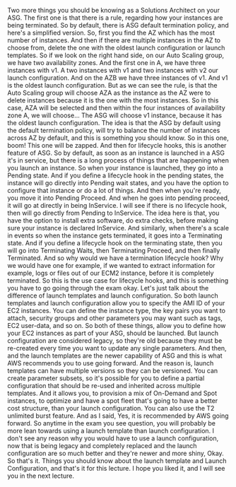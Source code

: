 
<v Narrator>Two more things you should be knowing</v>
as a Solutions Architect on your ASG.
The first one is that there is a rule,
regarding how your instances are being terminated.
So by default, there is ASG default termination policy,
and here's a simplified version.
So, first you find the AZ
which has the most number of instances.
And then if there are multiple instances
in the AZ to choose from,
delete the one with the oldest
launch configuration or launch templates.
So if we look on the right hand side,
on our Auto Scaling group,
we have two availability zones.
And the first one in A,
we have three instances with v1.
A two instances with v1
and two instances with v2 our launch configuration.
And on the AZB we have three instances of v1.
And v1 is the oldest launch configuration.
But as we can see the rule,
is that the Auto Scaling group
will choose AZA as the instance
as the AZ were to delete instances
because it is the one with the most instances.
So in this case, AZA will be selected
and then within the four instances of availability zone A,
we will choose...
The ASG will choose v1 instance,
because it has the oldest launch configuration.
The idea is that the ASG by default
using the default termination policy,
will try to balance the number of instances
across AZ by default,
and this is something you should know.
So in this one, boom!
This one will be zapped.
And then for lifecycle hooks,
this is another feature of ASG.
So by default, as soon as an instance
is launched in a ASG it's in service,
but there is a long process of things
that are happening when you launch an instance.
So when your instance is launched,
they go into a Pending state.
And if you define a lifecycle hook in the pending states,
the instance will go directly into Pending wait states,
and you have the option to configure that instance
or do a lot of things.
And then when you're ready,
you move it into Pending Proceed.
And when he goes into pending proceed,
it will go at directly in being InService.
I will see if there is no lifecycle hook,
then will go directly from Pending to InService.
The idea here is that,
you have the option to install extra software,
do extra checks, before making sure your instance
is declared InService.
And similarly, when there's a scale in events
so when the instance gets terminated,
it goes into a Terminating state.
And if you define a lifecycle hook
on the terminating state,
then you will go into Terminating Waits,
then Terminating Proceed,
and then finally Terminated.
And so why would we have a termination lifecycle hook?
Why we would have one for example,
if we wanted to extract information for example,
logs or files out of our ECM2 instance,
before it is completely terminated.
So this is the use case for lifecycle hooks,
and this is something you have to go
going through the exam okay.
Let's just talk about
the difference of launch templates and launch configuration.
So both launch templates and launch configuration
allow you to specify the AMI ID of your EC2 instances.
You can define the instance type,
the key pairs you want to attach, security groups
and other parameters you may want such as tags,
EC2 user-data, and so on.
So both of these things,
allow you to define how your EC2 instances
as part of your ASG, should be launched.
But launch configuration are considered legacy,
so they're old because they must be re-created
every time you want to update any single parameters.
And then, and the launch templates
are the newer capability of ASG
and this is what AWS recommends you to use going forward.
And the reason is, launch templates
can have multiple versions
so they can be versioned.
You can create parameter subsets,
so it's possible for you to define
a partial configuration that should be re-used
and inherited across multiple templates.
And it allows you, to provision
a mix of On-Demand and Spot instances,
to optimize and have a spot fleet
that's going to have a better cost structure,
than your launch configuration.
You can also use the T2 unlimited burst feature.
And as I said, Yes,
it is recommended by AWS going forward.
So anytime in the exam you see question,
you will probably be more lean
towards using a launch template than launch configuration.
I don't see any reason
why you would have to use a launch configuration,
now that is being legacy and completely replaced
and the launch configuration are so much better
and they're newer and more shiny, Okay.
So that's it.
Things you should know
about the launch template and Launch Configuration,
and that's it for this lecture.
I hope you liked it,
and I will see you in the next lecture.